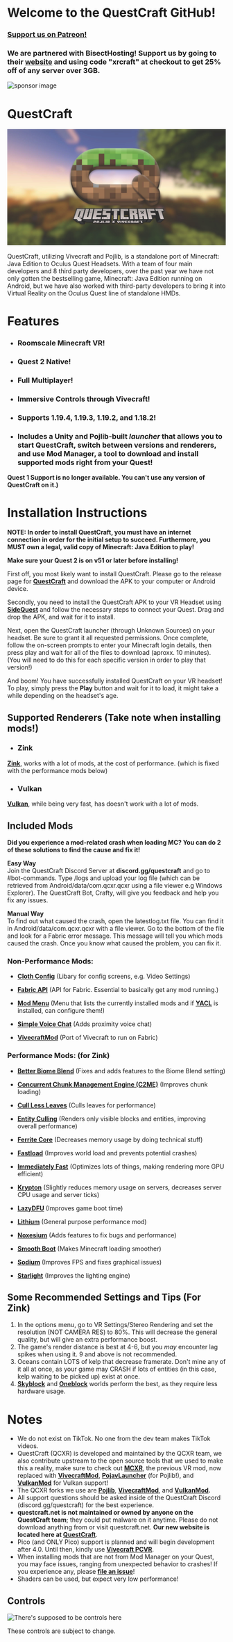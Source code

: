 # Welcome to the QuestCraft GitHub!
### **[Support us on Patreon!](https://patreon.com/QuestCraftXR)**

### We are partnered with BisectHosting! Support us by going to their **[website](https://bisecthosting.com/xrcraft)** and using code "xrcraft" at checkout to get 25% off of any server over 3GB.

![sponsor image](/partnerimage.png)
# QuestCraft
![QC](/QCSimple3.jpg)

QuestCraft, utilizing Vivecraft and Pojlib, is a standalone port of Minecraft: Java Edition to Oculus Quest Headsets. With a team of four main developers and 8 third party developers, over the past year we have not only gotten the bestselling game, Minecraft: Java Edition running on Android, but we have also worked with third-party developers to bring it into Virtual Reality on the Oculus Quest line of standalone HMDs.

# Features
- ### **Roomscale Minecraft VR!** 
- ### **Quest 2 Native!**
- ### **Full Multiplayer!**                                                                    
- ### **Immersive Controls through Vivecraft!**                                                                                                   
- ### **Supports 1.19.4, 1.19.3, 1.19.2, and 1.18.2!**                                                                                                                                 
- ### **Includes a Unity and Pojlib-built *launcher* that allows you to start QuestCraft, switch between versions and renderers, and use Mod Manager, a tool to download and install supported mods right from your Quest!**
**Quest 1 Support is no longer available. You can't use any version of QuestCraft on it.)**

# Installation Instructions

**NOTE: In order to install QuestCraft, you must have an internet connection in order for the initial setup to succeed. Furthermore, you MUST own a legal, valid copy of Minecraft: Java Edition to play!**

**Make sure your Quest 2 is on v51 or later before installing!**

First off, you most likely want to install QuestCraft. Please go to the release page for **[QuestCraft](https://github.com/QuestCraftPlusPlus/QuestCraft/releases/latest)** and download the APK to your computer or Android device.

Secondly, you need to install the QuestCraft APK to your VR Headset using **[SideQuest](https://sidequestvr.com/setup-howto)** and follow the necessary steps to connect your Quest. Drag and drop the APK, and wait for it to install.

Next, open the QuestCraft launcher (through Unknown Sources) on your headset. Be sure to grant it all requested permissions. Once complete, follow the on-screen prompts to enter your Minecraft login details, then press play and wait for all of the files to download (aproxx. 10 minutes). (You will need to do this for each specific version in order to play that version!)

And boom! You have successfully installed QuestCraft on your VR headset! To play, simply press the **Play** button and wait for it to load, it might take a while depending on the headset's age.

## Supported Renderers (Take note when installing mods!)

- ### Zink
**[Zink](https://docs.mesa3d.org/drivers/zink.html)**, works with a lot of mods, at the cost of performance. (which is fixed with the performance mods below)
- ### Vulkan
**[Vulkan](https://www.vulkan.org/)**, while being very fast, has doesn't work with a lot of mods. 

## Included Mods 

**Did you experience a mod-related crash when loading MC? You can do 2 of these solutions to find the cause and fix it!**

**Easy Way**                                                                                                                                                                                                                                                                                  
Join the QuestCraft Discord Server at **discord.gg/questcraft** and go to #bot-commands. Type /logs and upload your log file (which can be retrieved from Android/data/com.qcxr.qcxr using a file viewer e.g Windows Explorer). The QuestCraft Bot, Crafty, will give you feedback and help you fix any issues.

**Manual Way**                                                                                                                                                                                                                                                                                      
To find out what caused the crash, open the latestlog.txt file. You can find it in Android/data/com.qcxr.qcxr with a file viewer. Go to the bottom of the file and look for a Fabric error message. This message will tell you which mods caused the crash. Once you know what caused the problem, you can fix it.

### Non-Performance Mods:

- **[Cloth Config](https://modrinth.com/mod/cloth-config)** (Libary for config screens, e.g. Video Settings)

- **[Fabric API](https://modrinth.com/mod/fabric-api)** (API for Fabric. Essential to basically get any mod running.)

- **[Mod Menu](https://modrinth.com/mod/modmenu)** (Menu that lists the currently installed mods and if **[YACL](https://modrinth.com/mod/yacl)** is installed, can configure them!)

- **[Simple Voice Chat](https://modrinth.com/plugin/simple-voice-chat)** (Adds proximity voice chat)

- **[VivecraftMod](https://github.com/ferriarnus/VivecraftMod)** (Port of Vivecraft to run on Fabric)

### Performance Mods: (for Zink)

- **[Better Biome Blend](https://modrinth.com/mod/better-biome-blend)** (Fixes and adds features to the Biome Blend setting)                                                                                                                           

- **[Concurrent Chunk Management Engine (C2ME)](https://modrinth.com/mod/c2me-fabric)** (Improves chunk loading)

- **[Cull Less Leaves](https://modrinth.com/mod/cull-less-leaves)** (Culls leaves for performance)
                                                                                                                                                  
- **[Entity Culling](https://modrinth.com/mod/entityculling)** (Renders only visible blocks and entities, improving overall performance)

- **[Ferrite Core](https://modrinth.com/mod/ferrite-core)** (Decreases memory usage by doing technical stuff)

- **[Fastload](https://modrinth.com/mod/fastload)** (Improves world load and prevents potential crashes)

- **[Immediately Fast](https://modrinth.com/mod/immediatelyfast)** (Optimizes lots of things, making rendering more GPU efficient)

- **[Krypton](https://modrinth.com/mod/krypton)** (Slightly reduces memory usage on servers, decreases server CPU usage and server ticks)

- **[LazyDFU](https://modrinth.com/mod/lazydfu)** (Improves game boot time)

- **[Lithium](https://modrinth.com/mod/lithium)** (General purpose performance mod)

- **[Noxesium](https://modrinth.com/mod/noxesium)** (Adds features to fix bugs and performance)

- **[Smooth Boot](https://modrinth.com/mod/smoothboot-fabric)** (Makes Minecraft loading smoother)

- **[Sodium](https://modrinth.com/mod/sodium)** (Improves FPS and fixes graphical issues)

- **[Starlight](https://modrinth.com/mod/starlight)** (Improves the lighting engine)

## Some Recommended Settings and Tips (For Zink)
1. In the options menu, go to VR Settings/Stereo Rendering and set the resolution (NOT CAMERA RES) to 80%. This will decrease the general quality, but will give an extra performance boost.
2. The game's render distance is best at 4-6, but you *may* encounter lag spikes when using it. 9 and above is not recommended.
3. Oceans contain LOTS of kelp that decrease framerate. Don't mine any of it all at once, as your game may CRASH if lots of entities (in this case, kelp waiting to be picked up) exist at once.
4. **[Skyblock](https://minecraft.fandom.com/wiki/Tutorials/Skyblock)** and **[Oneblock](https://www.curseforge.com/minecraft/worlds/oneblock)** worlds perform the best, as they require less hardware usage.

# Notes
- We do not exist on TikTok. No one from the dev team makes TikTok videos.
- QuestCraft (QCXR) is developed and maintained by the QCXR team, we also contribute upstream to the open source tools that we used to make this a reality, make sure to check out **[MCXR](https://github.com/mcxr-org/MCXR)**, the previous VR mod, now replaced with **[VivecraftMod](https://github.com/ferriarnus/VivecraftMod)**, **[PojavLauncher](https://github.com/PojavLauncherTeam/PojavLauncher)** (for Pojlib!), and **[VulkanMod](https://github.com/xCollateral/VulkanMod)** for Vulkan support!
- The QCXR forks we use are **[Pojlib](https://github.com/questcraftplusplus/pojlib)**, **[VivecraftMod](https://github.com/questcraftplusplus/vivecraftmod)**, and **[VulkanMod](https://github.com/QuestCraftPlusPlus/VulkanMod).** 
- All support questions should be asked inside of the QuestCraft Discord (discord.gg/questcraft) for the best experience.
- **questcraft.net is not maintained or owned by anyone on the QuestCraft team**; they could put malware on it anytime. Please do not download anything from or visit questcraft.net. **Our new website is located here at [QuestCraft](https://questcraft.org/)**. 
- Pico (and ONLY Pico) support is planned and will begin development after 4.0. Until then, kindly use **[Vivecraft PCVR](https://www.vivecraft.org/)**.
- When installing mods that are not from Mod Manager on your Quest, you may face issues, ranging from unexpected behavior to crashes! If you experience any, please **[file an issue](https://github.com/QuestCraftPlusPlus/QuestCraft/issues/new/choose)**!
- Shaders can be used, but expect very low performance!

## Controls

![There's supposed to be controls here](/Control.png)

These controls are subject to change.
